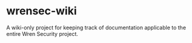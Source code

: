 # wrensec-wiki
A wiki-only project for keeping track of documentation applicable to the entire Wren Security project.
